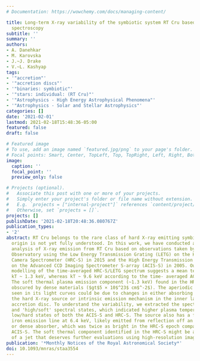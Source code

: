 ```yaml
---
# Documentation: https://wowchemy.com/docs/managing-content/

title: Long-term X-ray variability of the symbiotic system RT Cru based on Chandra
  spectroscopy
subtitle: ''
summary: ''
authors:
- A. Danehkar
- M. Karovska
- J.~J. Drake
- V.~L. Kashyap
tags:
- '"accretion"'
- '"accretion discs"'
- '"binaries: symbiotic"'
- '"stars: individual: (RT Cru)"'
- '"Astrophysics - High Energy Astrophysical Phenomena"'
- '"Astrophysics - Solar and Stellar Astrophysics"'
categories: []
date: '2021-02-01'
lastmod: 2021-02-18T15:48:36-05:00
featured: false
draft: false

# Featured image
# To use, add an image named `featured.jpg/png` to your page's folder.
# Focal points: Smart, Center, TopLeft, Top, TopRight, Left, Right, BottomLeft, Bottom, BottomRight.
image:
  caption: ''
  focal_point: ''
  preview_only: false

# Projects (optional).
#   Associate this post with one or more of your projects.
#   Simply enter your project's folder or file name without extension.
#   E.g. `projects = ["internal-project"]` references `content/project/deep-learning/index.md`.
#   Otherwise, set `projects = []`.
projects: []
publishDate: '2021-02-18T20:48:36.080767Z'
publication_types:
- '2'
abstract: RT Cru belongs to the rare class of hard X-ray emitting symbiotics, whose
  origin is not yet fully understood. In this work, we have conducted a detailed spectroscopic
  analysis of X-ray emission from RT Cru based on observations taken by the Chandra
  Observatory using the Low Energy Transmission Grating (LETG) on the High-Resolution
  Camera Spectrometer (HRC-S) in 2015 and the High Energy Transmission Grating (HETG)
  on the Advanced CCD Imaging Spectrometer S-array (ACIS-S) in 2005. Our thermal plasma
  modelling of the time-averaged HRC-S/LETG spectrum suggests a mean temperature of
  kT ~ 1.3 keV, whereas kT ~ 9.6 keV according to the time- averaged ACIS-S/HETG.
  The soft thermal plasma emission component (~1.3 keV) found in the HRC-S is heavily
  obscured by dense materials ($gt$5 × 10$^23$ cm$^-2$). The aperiodic variability
  seen in its light curves could be due to changes in either absorbing material covering
  the hard X-ray source or intrinsic emission mechanism in the inner layers of the
  accretion disc. To understand the variability, we extracted the spectra in the 'low/hard'
  and 'high/soft' spectral states, which indicated higher plasma temperatures in the
  low/hard states of both the ACIS-S and HRC-S. The source also has a fluorescent
  iron emission line at 6.4 keV, likely emitted from reflection off an accretion disc
  or dense absorber, which was twice as bright in the HRC-S epoch compared to the
  ACIS-S. The soft thermal component identified in the HRC-S might be an indication
  of a jet that deserves further evaluations using high-resolution imaging observations.
publication: '*Monthly Notices of the Royal Astronomical Society*'
doi: 10.1093/mnras/staa3554
---
```

